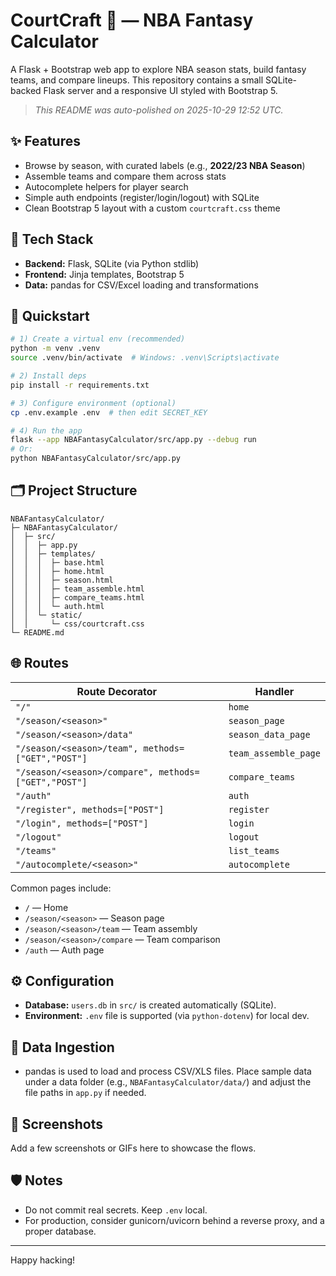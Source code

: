 # CourtCraft 🏀 — NBA Fantasy Calculator

A Flask + Bootstrap web app to explore NBA season stats, build fantasy teams, and compare lineups.
This repository contains a small SQLite-backed Flask server and a responsive UI styled with Bootstrap 5.

> _This README was auto-polished on 2025-10-29 12:52 UTC._

## ✨ Features
- Browse by season, with curated labels (e.g., **2022/23 NBA Season**)
- Assemble teams and compare them across stats
- Autocomplete helpers for player search
- Simple auth endpoints (register/login/logout) with SQLite
- Clean Bootstrap 5 layout with a custom `courtcraft.css` theme

## 🧰 Tech Stack
- **Backend:** Flask, SQLite (via Python stdlib)
- **Frontend:** Jinja templates, Bootstrap 5
- **Data:** pandas for CSV/Excel loading and transformations

## 🚀 Quickstart
```bash
# 1) Create a virtual env (recommended)
python -m venv .venv
source .venv/bin/activate  # Windows: .venv\Scripts\activate

# 2) Install deps
pip install -r requirements.txt

# 3) Configure environment (optional)
cp .env.example .env  # then edit SECRET_KEY

# 4) Run the app
flask --app NBAFantasyCalculator/src/app.py --debug run
# Or:
python NBAFantasyCalculator/src/app.py
```

## 🗂️ Project Structure
```
NBAFantasyCalculator/
├─ NBAFantasyCalculator/
│  ├─ src/
│  │  ├─ app.py
│  │  ├─ templates/
│  │  │  ├─ base.html
│  │  │  ├─ home.html
│  │  │  ├─ season.html
│  │  │  ├─ team_assemble.html
│  │  │  ├─ compare_teams.html
│  │  │  └─ auth.html
│  │  └─ static/
│  │     └─ css/courtcraft.css
└─ README.md
```

## 🌐 Routes
| Route Decorator | Handler |
|---|---|
| `"/"` | `home` |
| `"/season/<season>"` | `season_page` |
| `"/season/<season>/data"` | `season_data_page` |
| `"/season/<season>/team", methods=["GET","POST"]` | `team_assemble_page` |
| `"/season/<season>/compare", methods=["GET","POST"]` | `compare_teams` |
| `"/auth"` | `auth` |
| `"/register", methods=["POST"]` | `register` |
| `"/login", methods=["POST"]` | `login` |
| `"/logout"` | `logout` |
| `"/teams"` | `list_teams` |
| `"/autocomplete/<season>"` | `autocomplete` |

Common pages include:
- `/` — Home
- `/season/<season>` — Season page
- `/season/<season>/team` — Team assembly
- `/season/<season>/compare` — Team comparison
- `/auth` — Auth page

## ⚙️ Configuration
- **Database:** `users.db` in `src/` is created automatically (SQLite).
- **Environment:** `.env` file is supported (via `python-dotenv`) for local dev.

## 🧪 Data Ingestion
- pandas is used to load and process CSV/XLS files. Place sample data under a data folder (e.g., `NBAFantasyCalculator/data/`) and adjust the file paths in `app.py` if needed.

## 📸 Screenshots
Add a few screenshots or GIFs here to showcase the flows.

## 🛡️ Notes
- Do not commit real secrets. Keep `.env` local.
- For production, consider gunicorn/uvicorn behind a reverse proxy, and a proper database.

---
Happy hacking!
